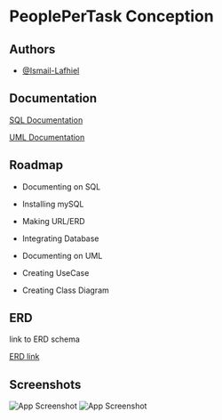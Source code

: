 
# PeoplePerTask Conception



## Authors

- [@Ismail-Lafhiel](https://www.github.com/Ismail-Lafhiel)


## Documentation

[SQL Documentation](https://www.w3schools.com/sql/)

[UML Documentation](https://www.ibm.com/docs/en/dma?topic=diagrams-uml)


## Roadmap

- Documenting on SQL

- Installing mySQL

- Making URL/ERD

- Integrating Database

- Documenting on UML

- Creating UseCase

- Creating Class Diagram



## ERD

link to ERD schema

[ERD link](https://drawsql.app/teams/the-homelander/diagrams/peoplepertask)


## Screenshots

![App Screenshot](https://i.ibb.co/ZLkkcZ0/Use-Case-Diagram.jpg)
![App Screenshot](https://i.ibb.co/ggmFycs/Peopleper-Tast-Class-Diagram.jpg)

